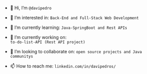- 👋 Hi, I’m `@davipedro`
  
- 👀 I’m interested in: `Back-End and Full-Stack Web Development`
  
- 🌱 I’m currently learning: `Java-SpringBoot and Rest APIs`
  
- 🔭 I’m currently working on: <br>  `to-do-list-API (Rest API project)`
  
- 💞️ I’m looking to collaborate on: `open source projects and Java communitys`
  
- 📫 How to reach me: `linkedin.com/in/davipedros/`

<!---
davipedro/davipedro is a ✨ special ✨ repository because its `README.md` (this file) appears on your GitHub profile.
You can click the Preview link to take a look at your changes.
--->
